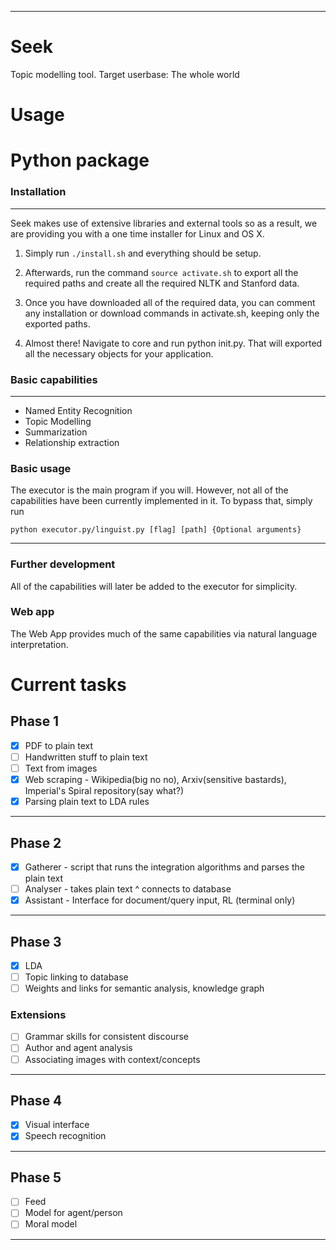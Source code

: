 ---------------
Seek
==============

Topic modelling tool. Target userbase: The whole world

# Usage
# Python package
### Installation
---------------
Seek makes use of extensive libraries and external tools so as a result, we are 
providing you with a one time installer for Linux and OS X. 

1. Simply run `./install.sh`
and everything should be setup.

2. Afterwards, run the command `source activate.sh` to export all the required paths
and create all the required NLTK and Stanford data. 

3. Once you have downloaded all of the required data, you can comment any 
installation or download commands in activate.sh, keeping only the exported paths.

4. Almost there! Navigate to core and run python init.py. That will exported
all the necessary objects for your application.

### Basic capabilities
---------------
- Named Entity Recognition
- Topic Modelling
- Summarization
- Relationship extraction
### Basic usage

The executor is the main program if you will. However, not all of the capabilities
have been currently implemented in it. To bypass that, simply run

`python executor.py/linguist.py [flag] [path] {Optional arguments}`

---------------
### Further development
All of the capabilities will later be added to the executor for simplicity.

### Web app
The Web App provides much of the same capabilities via natural language interpretation.

# Current tasks
## Phase 1
- [x] PDF to plain text
- [ ] Handwritten stuff to plain text
- [ ] Text from images
- [X] Web scraping - Wikipedia(big no no), Arxiv(sensitive bastards), Imperial's Spiral repository(say what?)
- [X] Parsing plain text to LDA rules

***

## Phase 2
- [X] Gatherer - script that runs the integration algorithms and parses the plain text
- [ ] Analyser - takes plain text ^ connects to database
- [X] Assistant - Interface for document/query input, RL (terminal only)

***

## Phase 3
- [X] LDA
- [ ] Topic linking to database 
- [ ] Weights and links for semantic analysis, knowledge graph
### Extensions
- [ ] Grammar skills for consistent discourse
- [ ] Author and agent analysis
- [ ] Associating images with context/concepts

***

## Phase 4
- [X] Visual interface
- [X] Speech recognition

***

## Phase 5
- [ ] Feed
- [ ] Model for agent/person
- [ ] Moral model

***